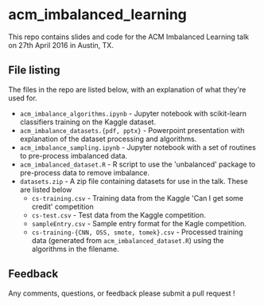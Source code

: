 # acm_imbalanced_learning

This repo contains slides and code for the ACM Imbalanced Learning talk on 27th April 2016 in Austin, TX. 

## File listing

The files in the repo are listed below, with an explanation of what they're used for.

* ```acm_imbalance_algorithms.ipynb``` - Jupyter notebook with scikit-learn classifiers training on the Kaggle dataset.
* ```acm_imbalance_datasets.{pdf, pptx}``` - Powerpoint presentation with explanation of the dataset processing and algorithms.
* ```acm_imbalance_sampling.ipynb``` - Jupyter notebook with a set of routines to pre-process imbalanced data.
* ```acm_imbalanced_dataset.R``` - R script to use the 'unbalanced' package to pre-process data to remove imbalance.
* ```datasets.zip``` - A zip file containing datasets for use in the talk. These are listed below
  * ```cs-training.csv``` - Training data from the Kaggle 'Can I get some credit' competition
  * ```cs-test.csv``` - Test data from the Kaggle competition.
  * ```sampleEntry.csv``` - Sample entry format for the Kagle competition.
  * ```cs-training-{CNN, OSS, smote, tomek}.csv``` - Processed training data (generated from ```acm_imbalanced_dataset.R```) using the algorithms in the filename.

## Feedback

Any comments, questions, or feedback please submit a pull request !
